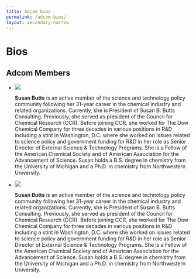 ```yaml
---
title: Adcom bios
permalink: /adcom-bios/
layout: secondary-narrow
---
```


# Bios

## Adcom Members

<section class="bios-content">
   <ul class="pd-list">
   <a name="Susan Butts"></a>
        <li class="pd-bio-content">
        <img src="{{ site.baseurl }}/assets/img/pd/{{ director.photo }}">
            <p class="bio"><strong>Susan Butts</strong> is an active member of the science and technology policy community following her 31-year career in the chemical industry and related organizations. Currently, she is President of Susan B. Butts Consulting. Previously, she served as president of the Council for Chemical Research (CCR). Before joining CCR, she worked for The Dow Chemical Company for three decades in various positions in R&D including a stint in Washington, D.C. where she worked on issues related to science policy and government funding for R&D in her role as Senior Director of External Science & Technology Programs. She is a Fellow of the American Chemical Society and of American Association for the Advancement of Science. Susan holds a B.S. degree in chemistry from the University of Michigan and a Ph.D. in chemistry from Northwestern University.</p>
       </li>

   <a name="Susan Butts"></a>
        <li class="pd-bio-content">
        <img src="{{ site.baseurl }}/assets/img/pd/{{ director.photo }}">
            <p class="bio"><strong>Susan Butts</strong> is an active member of the science and technology policy community following her 31-year career in the chemical industry and related organizations. Currently, she is President of Susan B. Butts Consulting. Previously, she served as president of the Council for Chemical Research (CCR). Before joining CCR, she worked for The Dow Chemical Company for three decades in various positions in R&D including a stint in Washington, D.C. where she worked on issues related to science policy and government funding for R&D in her role as Senior Director of External Science & Technology Programs. She is a Fellow of the American Chemical Society and of American Association for the Advancement of Science. Susan holds a B.S. degree in chemistry from the University of Michigan and a Ph.D. in chemistry from Northwestern University.</p>
       </li>
       
</section>
